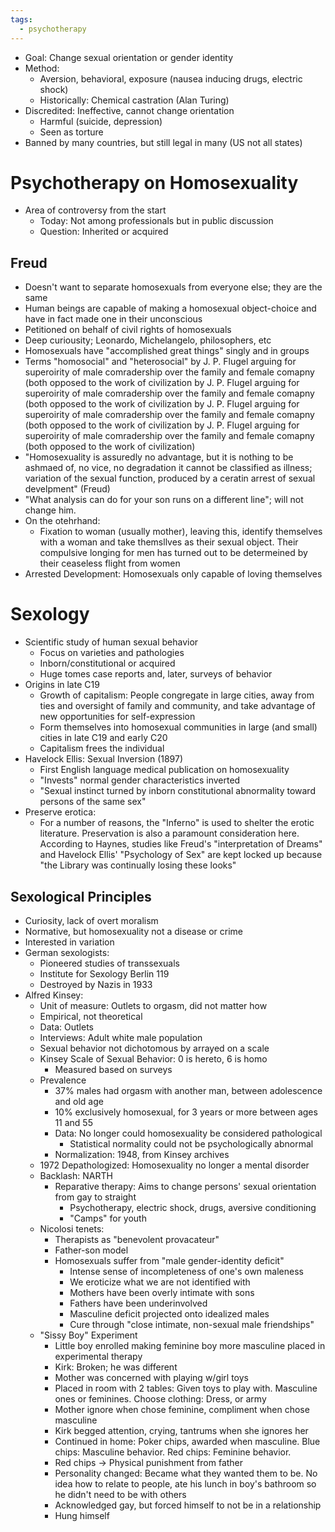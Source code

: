 ```yaml
---
tags:
  - psychotherapy
---
```


- Goal: Change sexual orientation or gender identity
- Method:
	- Aversion, behavioral, exposure (nausea inducing drugs, electric shock)
	- Historically: Chemical castration (Alan Turing)
- Discredited: Ineffective, cannot change orientation
	- Harmful (suicide, depression)
	- Seen as torture
- Banned by many countries, but still legal in many (US not all states)
# Psychotherapy on Homosexuality
- Area of controversy from the start
	- Today: Not among professionals but in public discussion
	- Question: Inherited or acquired
## Freud
- Doesn't want to separate homosexuals from everyone else; they are the same
- Human beings are capable of making a homosexual object-choice and have in fact made one in their unconscious
- Petitioned on behalf of civil rights of homosexuals
- Deep curiousity; Leonardo, Michelangelo, philosophers, etc
- Homosexuals have "accomplished great things" singly and in groups
- Terms "homosocial" and "heterosocial" by J. P. Flugel arguing for superoirity of male comradership over the family and female comapny (both opposed to the work of civilization by J. P. Flugel arguing for superoirity of male comradership over the family and female comapny (both opposed to the work of civilization by J. P. Flugel arguing for superoirity of male comradership over the family and female comapny (both opposed to the work of civilization by J. P. Flugel arguing for superoirity of male comradership over the family and female comapny (both opposed to the work of civilization)
- "Homosexuality is assuredly no advantage, but it is nothing to be ashmaed of, no vice, no degradation it cannot be classified as illness; variation of the sexual function, produced by a ceratin arrest of sexual develpment" (Freud)
- "What analysis can do for your son runs on a different line"; will not change him.
- On the otehrhand:
	- Fixation to woman (usually mother), leaving this, identify themselves with a woman and take themsllves as their sexual object. Their compulsive longing for men has turned out to be determeined by their ceaseless flight from women
- Arrested Development: Homosexuals only capable of loving themselves
# Sexology
- Scientific study of human sexual behavior
	- Focus on varieties and pathologies
	- Inborn/constitutional or acquired
	- Huge tomes case reports and, later, surveys of behavior
- Origins in late C19
	- Growth of capitalism: People congregate in large cities, away from ties and oversight of family and community, and take advantage of new opportunities for self-expression
	- Form themselves into homosexual communities in large (and small) cities in late C19 and early C20
	- Capitalism frees the individual
- Havelock Ellis: Sexual Inversion (1897)
	- First English language medical publication on homosexuality
	- "Invests" normal gender characteristics inverted
	- "Sexual instinct turned by inborn constitutional abnormality toward persons of the same sex"
- Preserve erotica:
	- For a number of reasons, the "Inferno" is used to shelter the erotic literature. Preservation is also a paramount consideration here. According to Haynes, studies like Freud's "interpretation of Dreams" and Havelock Ellis' "Psychology of Sex" are kept locked up because "the Library was continually losing these looks"
## Sexological Principles
- Curiosity, lack of overt moralism
- Normative, but homosexuality not a disease or crime
- Interested in variation
- German sexologists:
	- Pioneered studies of transsexuals
	- Institute for Sexology Berlin 119
	- Destroyed by Nazis in 1933
- Alfred Kinsey:
	- Unit of measure: Outlets to orgasm, did not matter how
	- Empirical, not theoretical
	- Data: Outlets
	- Interviews: Adult white male population
	- Sexual behavior not dichotomous by arrayed on a scale
	- Kinsey Scale of Sexual Behavior: 0 is hereto, 6 is homo 
		- Measured based on surveys
	- Prevalence
		- 37% males had orgasm with another man, between adolescence and old age
		- 10% exclusively homosexual, for 3 years or more between ages 11 and 55
		- Data: No longer could homosexuality be considered pathological
			- Statistical normality could not be psychologically abnormal
		- Normalization: 1948, from Kinsey archives
	- 1972 Depathologized: Homosexuality no longer a mental disorder
	- Backlash: NARTH
		- Reparative therapy: Aims to change persons' sexual orientation from gay to straight
			- Psychotherapy, electric shock, drugs, aversive conditioning
			- "Camps" for youth
	- Nicolosi tenets:
		- Therapists as "benevolent provacateur"
		- Father-son model
		- Homosexuals suffer from "male gender-identity deficit"
			- Intense sense of incompleteness of one's own maleness
			- We eroticize what we are not identified with
			- Mothers have been overly intimate with sons
			- Fathers have been underinvolved
			- Masculine deficit projected onto idealized males
			- Cure through "close intimate, non-sexual male friendships"
	- "Sissy Boy" Experiment
		- Little boy enrolled making feminine boy more masculine placed in experimental therapy
		- Kirk: Broken; he was different
		- Mother was concerned with playing w/girl toys
		- Placed in room with 2 tables: Given toys to play with. Masculine ones or feminines. Choose clothing: Dress, or army
		- Mother ignore when chose feminine, compliment when chose masculine
		- Kirk begged attention, crying, tantrums when she ignores her
		- Continued in home: Poker chips, awarded when masculine. Blue chips: Masculine behavior. Red chips: Feminine behavior.
		- Red chips -> Physical punishment from father
		- Personality changed: Became what they wanted them to be. No idea how to relate to people, ate his lunch in boy's bathroom so he didn't need to be with others
		- Acknowledged gay, but forced himself to not be in a relationship
		- Hung himself